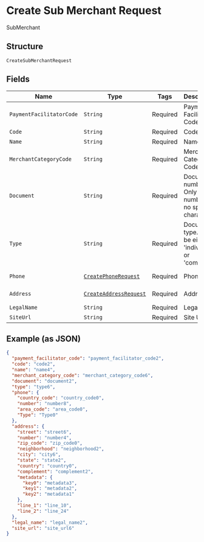 
# Create Sub Merchant Request

SubMerchant

## Structure

`CreateSubMerchantRequest`

## Fields

| Name | Type | Tags | Description | Getter | Setter |
|  --- | --- | --- | --- | --- | --- |
| `PaymentFacilitatorCode` | `String` | Required | Payment Facilitator Code | String getPaymentFacilitatorCode() | setPaymentFacilitatorCode(String paymentFacilitatorCode) |
| `Code` | `String` | Required | Code | String getCode() | setCode(String code) |
| `Name` | `String` | Required | Name | String getName() | setName(String name) |
| `MerchantCategoryCode` | `String` | Required | Merchant Category Code | String getMerchantCategoryCode() | setMerchantCategoryCode(String merchantCategoryCode) |
| `Document` | `String` | Required | Document number. Only numbers, no special characters. | String getDocument() | setDocument(String document) |
| `Type` | `String` | Required | Document type. Can be either 'individual' or 'company' | String getType() | setType(String type) |
| `Phone` | [`CreatePhoneRequest`](../../doc/models/create-phone-request.md) | Required | Phone | CreatePhoneRequest getPhone() | setPhone(CreatePhoneRequest phone) |
| `Address` | [`CreateAddressRequest`](../../doc/models/create-address-request.md) | Required | Address | CreateAddressRequest getAddress() | setAddress(CreateAddressRequest address) |
| `LegalName` | `String` | Required | Legal name | String getLegalName() | setLegalName(String legalName) |
| `SiteUrl` | `String` | Required | Site Url | String getSiteUrl() | setSiteUrl(String siteUrl) |

## Example (as JSON)

```json
{
  "payment_facilitator_code": "payment_facilitator_code2",
  "code": "code2",
  "name": "name4",
  "merchant_category_code": "merchant_category_code6",
  "document": "document2",
  "type": "type6",
  "phone": {
    "country_code": "country_code0",
    "number": "number8",
    "area_code": "area_code0",
    "Type": "Type0"
  },
  "address": {
    "street": "street6",
    "number": "number4",
    "zip_code": "zip_code0",
    "neighborhood": "neighborhood2",
    "city": "city6",
    "state": "state2",
    "country": "country0",
    "complement": "complement2",
    "metadata": {
      "key0": "metadata3",
      "key1": "metadata2",
      "key2": "metadata1"
    },
    "line_1": "line_10",
    "line_2": "line_24"
  },
  "legal_name": "legal_name2",
  "site_url": "site_url6"
}
```

